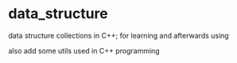 # data_structure
data structure collections in C++; for learning and afterwards using

also add some utils used in C++ programming
